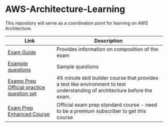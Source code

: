 # AWS-Architecture-Learning

This repository will serve as a coordination point for learning on AWS Architecture.

| Link | Description |
|-----------------|-----------------|
| [Exam Guide](https://d1.awsstatic.com/training-and-certification/docs-sa-assoc/AWS-Certified-Solutions-Architect-Associate_Exam-Guide.pdf)   | Provides information on composition of the exam   |
| [Example questions](https://d1.awsstatic.com/training-and-certification/docs-sa-assoc/AWS-Certified-Solutions-Architect-Associate_Sample-Questions.pdf) | Sample questions   |
| [Examp Prep Official practice question set](https://explore.skillbuilder.aws/learn/course/external/view/elearning/13266/aws-certified-solutions-architect-associate-official-practice-question-set-saa-c03-english?saa=sec&sec=prep)   | 45 minute skill builder course that provides a test like environment to test understanding of architecture before the exam.  |
| [Exam Prep Enhanced Course](https://explore.skillbuilder.aws/learn/course/external/view/elearning/14760/exam-prep-aws-certified-solutions-architect-associate-saa-c03)  | Official exam prep standard course - need to be a premium subscriber to get this course |

